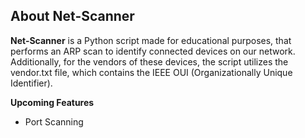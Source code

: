 ## About Net-Scanner

**Net-Scanner** is a Python script made for educational purposes, that performs an ARP scan to identify connected devices on our network. Additionally, for the vendors of these devices, the script utilizes the vendor.txt file, which contains the IEEE OUI (Organizationally Unique Identifier).

**Upcoming Features**
- Port Scanning
  










